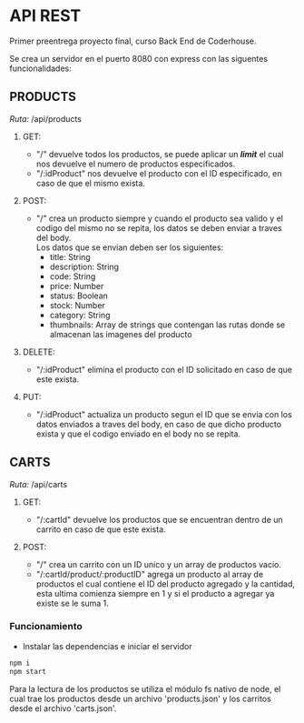 # API REST

Primer preentrega proyecto final, curso Back End de Coderhouse.

Se crea un servidor en el puerto 8080 con express con las siguentes funcionalidades:

## PRODUCTS
_Ruta:_ /api/products

1. GET:
    - "/" devuelve todos los productos, se puede aplicar un __***limit***__ el cual nos devuelve el numero de productos especificados.
    - "/:idProduct" nos devuelve el producto con el ID especificado, en caso de que el mismo exista.

2. POST:
    - "/" crea un producto siempre y cuando el producto sea valido y el codigo del mismo no se repita, los datos se deben enviar a traves del body. </br>
    Los datos que se envian deben ser los siguientes:
        - title: String
        - description: String
        - code: String
        - price: Number
        - status: Boolean
        - stock: Number
        - category: String
        - thumbnails: Array de strings que contengan las rutas donde se almacenan las imagenes del producto


3. DELETE:
    - "/:idProduct" elimina el producto con el ID solicitado en caso de que este exista.

4. PUT:
    - "/:idProduct" actualiza un producto segun el ID que se envia con los datos enviados a traves del body, en caso de que dicho producto exista y que el codigo enviado en el body no se repita.

## CARTS
_Ruta:_ /api/carts

1. GET:
    - "/:cartId" devuelve los productos que se encuentran dentro de un carrito en caso de que este exista.

2. POST:
    - "/" crea un carrito con un ID unico y un array de productos vacio.
    - "/:cartId/product/:productID" agrega un producto al array de productos el cual contiene el ID del producto agregado y la cantidad, esta ultima comienza siempre en 1 y si el producto a agregar ya existe se le suma 1.


### Funcionamiento

- Instalar las dependencias e iniciar el servidor
```sh
npm i
npm start
```

Para la lectura de los productos se utiliza el módulo fs nativo de node, el cual trae los productos desde un archivo 'products.json' y los carritos desde el archivo 'carts.json'.
